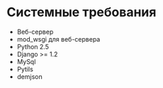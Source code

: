 # Системные требования #
  * Веб-сервер
  * mod\_wsgi для веб-сервера
  * Python 2.5
  * Django >= 1.2
  * MySql
  * Pytils
  * demjson